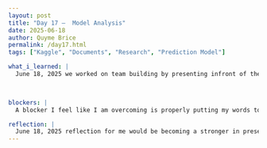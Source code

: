 ```yaml
---
layout: post
title: "Day 17 –  Model Analysis"
date: 2025-06-18
author: Quyme Brice
permalink: /day17.html
tags: ["Kaggle", "Documents", "Research", "Prediction Model"]

what_i_learned: |
  June 18, 2025 we worked on team building by presenting infront of the class and working on our presentation skiils. This helped me alot because I do like talking infront of people, I find enjoyment from it. One part of the presentation was for us to practice introducing ourselves to our new High School Mentor. The High school Mentor had to guess the project name by us using certain keywords different than out project name. We did an activity if we were stranded on a life-raft what would be the most important items for us based on a list. The teams had to present their ideas to the other groups. The other groups could make disputes if they wanted too. Our group was happy to meet our High School Mentor "Mrs. Burke". She would be joining our team to build this project. A very good day indeed.

  

blockers: |
  A blocker I feel like I am overcoming is properly putting my words together for others to understand. As the days go by I feel more and more confident in being in this field. Presenting infront of people always been fun for me, but for me to explain technical problems is next level. I feel stronger as a person and see my development. This program has really help me get outside my comfort zone. I'm just glad I'm making progress as a person. These blogs help with my development.

reflection: |
  June 18, 2025 reflection for me would be becoming a stronger in presentation. I want to become stronger in structuring my words better, so other people can understand me more. Today exercises have really build me up as a person. Just taking everything a day at a time. I'm proud of the group I have and the dynamic we have been building. I feel like everyday I come in, I'm just more prepared for the industry ahead of me.
---
```

